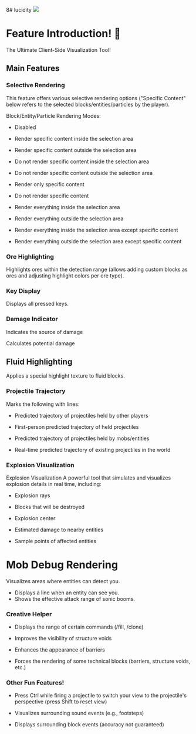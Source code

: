 8# lucidity
![](https://count.getloli.com/@lucidity?name=lucidity&theme=3d-num&padding=7&offset=0&align=top&scale=1&pixelated=1&darkmode=auto)
# Feature Introduction! 🚀

The Ultimate Client-Side Visualization Tool!

## Main Features

### Selective Rendering

This feature offers various selective rendering options ("Specific Content" below refers to the selected blocks/entities/particles by the player).

Block/Entity/Particle Rendering Modes:

- Disabled

- Render specific content inside the selection area

- Render specific content outside the selection area

- Do not render specific content inside the selection area

- Do not render specific content outside the selection area

- Render only specific content

- Do not render specific content

- Render everything inside the selection area

- Render everything outside the selection area

- Render everything inside the selection area except specific content

- Render everything outside the selection area except specific content


### Ore Highlighting

Highlights ores within the detection range (allows adding custom blocks as ores and adjusting highlight colors per ore type).

### Key Display

Displays all pressed keys.

### Damage Indicator

Indicates the source of damage

Calculates potential damage


## Fluid Highlighting

Applies a special highlight texture to fluid blocks.

### Projectile Trajectory

Marks the following with lines:

- Predicted trajectory of projectiles held by other players

- First-person predicted trajectory of held projectiles

- Predicted trajectory of projectiles held by mobs/entities

- Real-time predicted trajectory of existing projectiles in the world


### Explosion Visualization

Explosion Visualization 
A powerful tool that simulates and visualizes explosion details in real time, including:

- Explosion rays

- Blocks that will be destroyed

- Explosion center

- Estimated damage to nearby entities

- Sample points of affected entities


# Mob Debug Rendering

Visualizes areas where entities can detect you.
- Displays a line when an entity can see you.
- Shows the effective attack range of sonic booms.

### Creative Helper

- Displays the range of certain commands (/fill, /clone)

- Improves the visibility of structure voids

- Enhances the appearance of barriers

- Forces the rendering of some technical blocks (barriers, structure voids, etc.)


### Other Fun Features! 

- Press Ctrl while firing a projectile to switch your view to the projectile's perspective (press Shift to reset view)

- Visualizes surrounding sound events (e.g., footsteps)

- Displays surrounding block events (accuracy not guaranteed)
